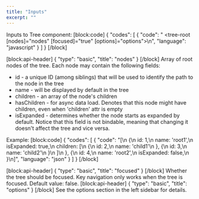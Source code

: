 ```yaml
---
title: "Inputs"
excerpt: ""
---
```

Inputs to Tree component:
[block:code]
{
  "codes": [
    {
      "code": "    <tree-root [nodes]=\"nodes\" [focused]=\"true\" [options]=\"options\"></tree-root>\n",
      "language": "javascript"
    }
  ]
}
[/block]

[block:api-header]
{
  "type": "basic",
  "title": "nodes"
}
[/block]
Array of root nodes of the tree.
Each node may contain the following fields:
- id - a unique ID (among siblings) that will be used to identify the path to the node in the tree
- name - will be displayed by default in the tree
- children - an array of the node's children
- hasChildren - for async data load. Denotes that this node might have children, even when 'children' attr is empty
- isExpanded - determines whether the node starts as expanded by default. Notice that this field is not bindable, meaning that changing it doesn't affect the tree and vice versa.

Example:
[block:code]
{
  "codes": [
    {
      "code": "[\n  {\n    id: 1,\n    name: 'root1',\n    isExpanded: true,\n    children: [\n      {\n        id: 2,\n        name: 'child1'\n      }, {\n        id: 3,\n        name: 'child2'\n      }\n    ]\n  }, {\n    id: 4,\n    name: 'root2',\n    isExpanded: false,\n  }\n]",
      "language": "json"
    }
  ]
}
[/block]

[block:api-header]
{
  "type": "basic",
  "title": "focused"
}
[/block]
Whether the tree should be focused. Key navigation only works when the tree is focused.
Default value: false.
[block:api-header]
{
  "type": "basic",
  "title": "options"
}
[/block]
See the options section in the left sidebar for details.